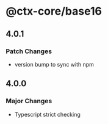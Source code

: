 # @ctx-core/base16

## 4.0.1

### Patch Changes

- version bump to sync with npm

## 4.0.0

### Major Changes

- Typescript strict checking
